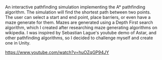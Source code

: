An interactive pathfinding simulation implementing the A* pathfinding algorithm.  The simulation will find the shortest path between two points.  The user can select a start and end point, place barriers, or even have a maze generate for them.  Mazes are generated using a Depth First search algorithm, which I created after researching maze generating algorithms on wikipedia.  I was inspired by Sebastian Lague's youtube demo of Astar, and other pathfinding algorithms, so I decided to challenge myself and create one in Unity.

https://www.youtube.com/watch?v=huOZqGP94JY
